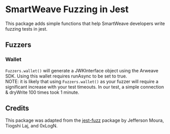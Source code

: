 # SmartWeave Fuzzing in Jest
This package adds simple functions that help SmartWeave developers write fuzzing tests in 
jest. 

## Fuzzers

### Wallet
`Fuzzers.wallet()` will generate a JWKInterface object using the Arweave SDK. 
Using this wallet requires runAsync to be set to true.  
NOTE: it is likely that using `Fuzzers.wallet()` as your fuzzer will require a 
significant increase with your test timeouts. In our test, a simple connection
& dryWrite 100 times took 1 minute.

## Credits
This package was adapted from the [jest-fuzz](https://github.com/jeffersonmourak/jest-fuzz) 
package by Jefferson Moura, Tiogshi Laj, and 0xLogN.